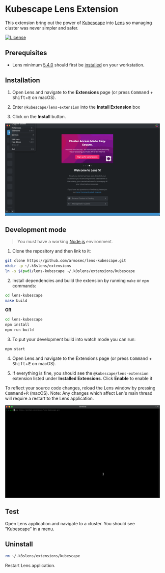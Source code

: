 # Kubescape Lens Extension

This extension bring out the power of [Kubescape][kubescape] into [Lens][lens] so managing cluster was never simpler and safer.

[![License][license-img]][license]

## Prerequisites

* Lens minimum [5.4.0][lens-version] should first be [installed][lens-installation] on your workstation.


## Installation

1. Open Lens and navigate to the __Extensions__ page (or press <kbd>Command</kbd> + <kbd>Shift</kbd>+<kbd>E</kbd> on macOS).

2. Enter ``@kubescape/lens-extension`` into the __Install Extension__ box

3. Click on the __Install__ button.



<img src="docs/installation.gif"> 

## Development mode

> You must have a working [Node.js][nodejs] environment.

1. Clone the repository and then link to it:

```sh
git clone https://github.com/armosec/lens-kubescape.git 
mkdir -p ~/.k8slens/extensions
ln -s $(pwd)/lens-kubescape ~/.k8slens/extensions/kubescape
```

2. Install dependencies and build the extension by running `make` or `npm` commands:

```sh
cd lens-kubescape
make build
```

__OR__

```sh
cd lens-kubescape
npm install
npm run build
```

3. To put your development build into watch mode you can run:

```sh
npm start
```

4. Open Lens and navigate to the Extensions page (or press <kbd>Command</kbd> + <kbd>Shift</kbd>+<kbd>E</kbd> on macOS).

5. If everything is fine, you should see the ``@kubescape/lens-extension`` extension listed under __Installed Extensions__. Click __Enable__ to enable it


To reflect your source code changes, reload the Lens window by pressing <kbd>Command</kbd>+<kbd>R</kbd> (macOS). Note: Any changes which affect Len's main thread will require a restart to the Lens application.


<img src="docs/development.gif"> 

## Test

Open Lens application and navigate to a cluster. You should see "Kubescape" in a menu.

## Uninstall

```sh
rm ~/.k8slens/extensions/kubescape
```

Restart Lens application.

[lens]: https://github.com/lensapp/lens
[kubescape]: https://github.com/armosec/kubescape
[license]: https://github.com/armosec/lens-kubescape/blob/master/LICENSE
[license-img]: https://img.shields.io/github/license/armosec/lens-kubescape
[nodejs]: https://www.nodejs.org/en/
[lens-version]: https://github.com/lensapp/lens/releases/tag/v5.4.6
[lens-installation]: https://github.com/lensapp/lens#installation